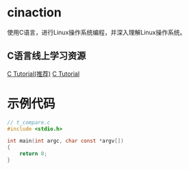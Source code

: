 # cinaction
使用C语言，进行Linux操作系统编程，并深入理解Linux操作系统。

## C语言线上学习资源
[C Tutorial(推荐)](https://www.geeksforgeeks.org/c-programming-language/)
[C Tutorial](https://www.w3schools.com/c/index.php)

# 示例代码
```c
// t_compare.c
#include <stdio.h>

int main(int argc, char const *argv[])
{
    return 0;
}
```

